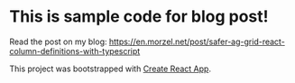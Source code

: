 # This is sample code for blog post!

Read the post on my blog: https://en.morzel.net/post/safer-ag-grid-react-column-definitions-with-typescript

This project was bootstrapped with [Create React App](https://github.com/facebook/create-react-app).

